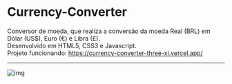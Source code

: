 # Currency-Converter
Conversor de moeda, que realiza a conversão da moeda Real (BRL) em Dólar (US$), Euro (€) e Libra (£). <br>
Desenvolvido em HTML5, CSS3 e Javascript. <br>
Projeto funcionando: https://currency-converter-three-xi.vercel.app/ <br>
<hr> 



![img](https://user-images.githubusercontent.com/102002978/193897541-45e58e27-57ca-47db-899a-d0f9f9bc8499.png)
